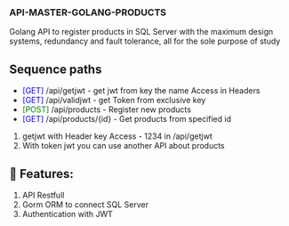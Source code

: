 ### API-MASTER-GOLANG-PRODUCTS
Golang API to register products in SQL Server with the maximum design systems, redundancy and fault tolerance, all for the sole purpose of study


## Sequence paths
- <span style="color:blue">[GET]</span> /api/getjwt - get jwt from key the name Access in Headers
- <span style="color:blue">[GET]</span> /api/validjwt - get Token from exclusive key 
- <span style="color:green">[POST]</span> /api/products - Register new products
- <span style="color:blue">[GET]</span> /api/products/{id} - Get products from specified id 

1. getjwt with Header key Access - 1234 in /api/getjwt
2. With token jwt you can use another API about products

## 📜 Features:

1. API Restfull 
2. Gorm ORM to connect SQL Server
3. Authentication with JWT